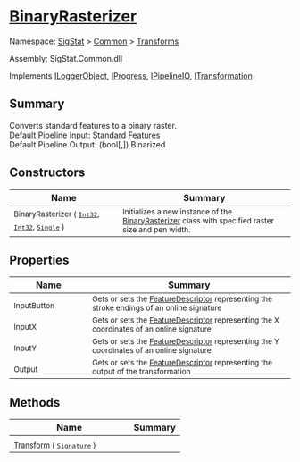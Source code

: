 # [BinaryRasterizer](./BinaryRasterizer.md)

Namespace: [SigStat]() > [Common](./../README.md) > [Transforms](./README.md)

Assembly: SigStat.Common.dll

Implements [ILoggerObject](./../ILoggerObject.md), [IProgress](./../Helpers/IProgress.md), [IPipelineIO](./../Pipeline/IPipelineIO.md), [ITransformation](./../ITransformation.md)

## Summary
Converts standard features to a binary raster.  <br>Default Pipeline Input: Standard [Features](https://github.com/hargitomi97/sigstat/blob/master/docs/md/SigStat/Common/Features.md)<br>Default Pipeline Output: (bool[,]) Binarized

## Constructors

| Name | Summary | 
| --- | --- | 
| <sub>BinaryRasterizer ( [`Int32`](https://docs.microsoft.com/en-us/dotnet/api/System.Int32), [`Int32`](https://docs.microsoft.com/en-us/dotnet/api/System.Int32), [`Single`](https://docs.microsoft.com/en-us/dotnet/api/System.Single) )</sub><em>&nbsp;&nbsp;&nbsp;&nbsp;&nbsp;&nbsp;&nbsp;&nbsp;&nbsp;&nbsp;&nbsp;&nbsp;</em>| <sub>Initializes a new instance of the [BinaryRasterizer](https://github.com/hargitomi97/sigstat/blob/master/docs/md/SigStat/Common/Transforms/BinaryRasterizer.md) class with specified raster size and pen width.</sub>| <br>


## Properties

| Name | Summary | 
| --- | --- | 
| <sub>InputButton</sub><em>&nbsp;&nbsp;&nbsp;&nbsp;&nbsp;&nbsp;&nbsp;&nbsp;&nbsp;&nbsp;&nbsp;&nbsp;</em>| <sub>Gets or sets the [FeatureDescriptor](https://github.com/hargitomi97/sigstat/blob/master/docs/md/SigStat/Common/FeatureDescriptor.md) representing the stroke endings of an online signature</sub>| <br>
| <sub>InputX</sub><em>&nbsp;&nbsp;&nbsp;&nbsp;&nbsp;&nbsp;&nbsp;&nbsp;&nbsp;&nbsp;&nbsp;&nbsp;</em>| <sub>Gets or sets the [FeatureDescriptor](https://github.com/hargitomi97/sigstat/blob/master/docs/md/SigStat/Common/FeatureDescriptor.md) representing the X coordinates of an online signature</sub>| <br>
| <sub>InputY</sub><em>&nbsp;&nbsp;&nbsp;&nbsp;&nbsp;&nbsp;&nbsp;&nbsp;&nbsp;&nbsp;&nbsp;&nbsp;</em>| <sub>Gets or sets the [FeatureDescriptor](https://github.com/hargitomi97/sigstat/blob/master/docs/md/SigStat/Common/FeatureDescriptor.md) representing the Y coordinates of an online signature</sub>| <br>
| <sub>Output</sub><em>&nbsp;&nbsp;&nbsp;&nbsp;&nbsp;&nbsp;&nbsp;&nbsp;&nbsp;&nbsp;&nbsp;&nbsp;</em>| <sub>Gets or sets the [FeatureDescriptor](https://github.com/hargitomi97/sigstat/blob/master/docs/md/SigStat/Common/FeatureDescriptor.md) representing the output of the transformation</sub>| <br>


## Methods

| Name | Summary | 
| --- | --- | 
| <sub>[Transform](./Methods/BinaryRasterizer-100663656.md) ( [`Signature`](./../Signature.md) )</sub><em>&nbsp;&nbsp;&nbsp;&nbsp;&nbsp;&nbsp;&nbsp;&nbsp;&nbsp;&nbsp;&nbsp;&nbsp;</em>| <sub></sub>| <br>



